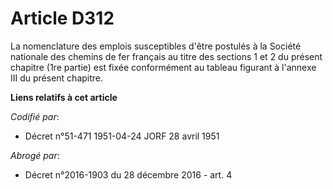 # Article D312

La nomenclature des emplois susceptibles d'être postulés à la Société nationale des chemins de fer français au titre des
sections 1 et 2 du présent chapitre (1re partie) est fixée conformément au tableau figurant à l'annexe III du présent
chapitre.

**Liens relatifs à cet article**

_Codifié par_:

  - Décret n°51-471 1951-04-24 JORF 28 avril 1951

_Abrogé par_:

  - Décret n°2016-1903 du 28 décembre 2016 - art. 4
